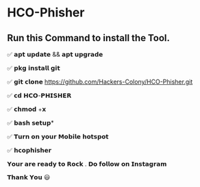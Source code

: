 # HCO-Phisher

## Run this Command to install the Tool.

✅ 𝗮𝗽𝘁 𝘂𝗽𝗱𝗮𝘁𝗲 && 𝗮𝗽𝘁 𝘂𝗽𝗴𝗿𝗮𝗱𝗲

✅ 𝗽𝗸𝗴 𝗶𝗻𝘀𝘁𝗮𝗹𝗹 𝗴𝗶𝘁

✅ 𝗴𝗶𝘁 𝗰𝗹𝗼𝗻𝗲 https://github.com/Hackers-Colony/HCO-Phisher.git

✅ 𝗰𝗱 𝗛𝗖𝗢-𝗣𝗛𝗜𝗦𝗛𝗘𝗥

✅ 𝗰𝗵𝗺𝗼𝗱 +𝘅

✅ 𝗯𝗮𝘀𝗵 𝘀𝗲𝘁𝘂𝗽*

✅ 𝗧𝘂𝗿𝗻 𝗼𝗻 𝘆𝗼𝘂𝗿 𝗠𝗼𝗯𝗶𝗹𝗲 𝗵𝗼𝘁𝘀𝗽𝗼𝘁

✅ 𝗵𝗰𝗼𝗽𝗵𝗶𝘀𝗵𝗲𝗿

𝗬𝗼𝘂𝗿 𝗮𝗿𝗲 𝗿𝗲𝗮𝗱𝘆 𝘁𝗼 𝗥𝗼𝗰𝗸 . 𝗗𝗼 𝗳𝗼𝗹𝗹𝗼𝘄 𝗼𝗻 𝗜𝗻𝘀𝘁𝗮𝗴𝗿𝗮𝗺

𝗧𝗵𝗮𝗻𝗸 𝗬𝗼𝘂 😃

